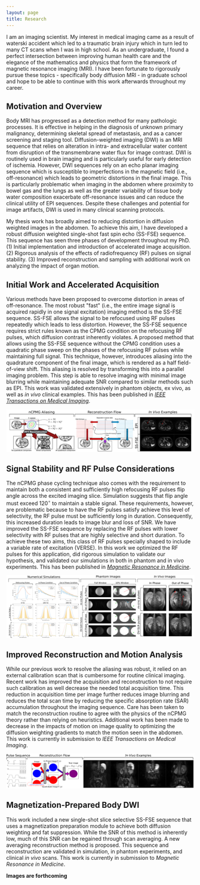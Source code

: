```yaml
---
layout: page
title: Research	
---
```


I am an imaging scientist.  My interest in medical imaging came as a result of waterski accident which led to a traumatic brain injury which in turn led to many CT scans when I was in high school.  As an undergraduate, I found a perfect intersection between improving human health care and the elegance of the mathematics and physics that form the framework of magnetic resonance imaging (MRI).  I have been fortunate to rigorously pursue these topics - specifically body diffusion MRI - in graduate school and hope to be able to continue with this work afterwards throughout my career.  

## Motivation and Overview
Body MRI has progressed as a detection method for many pathologic processes. It is effective in helping in the diagnosis of unknown primary malignancy, determining skeletal spread of metastasis, and as a cancer screening and staging tool. Diffusion-weighted imaging (DWI) is an MRI sequence that relies on alteration in intra- and extracellular water content from disruption of the transmembrane water flux for image contrast.  DWI is routinely used in brain imaging and is particularly useful for early detection of ischemia.  However, DWI sequences rely on an echo planar imaging sequence which is susceptible to imperfections in the magnetic field (i.e., off-resonance) which leads to geometric distortions in the final image.  This is particularly problematic when imaging in the abdomen where proximity to bowel gas and the lungs as well as the greater variability of tissue body water composition exacerbate off-resonance issues and can reduce the clinical utility of EPI sequences.  Despite these challenges and potential for image artifacts, DWI is used in many clinical scanning protocols. 

My thesis work has broadly aimed to reducing distortion in diffusion weighted images in the abdomen.  To achieve this aim, I have developed a robust diffusion weighted single-shot fast spin echo (SS-FSE) sequence.  This sequence has seen three phases of development throughout my PhD.  (1) Initial implementation and introduction of accelerated image acquisition.  (2) Rigorous analysis of the effects of radiofrequency (RF) pulses on signal stability.  (3)  Improved reconstruction and sampling with additional work on analyzing the impact of organ motion.

## Initial Work and Accelerated Acquisition
Various methods have been proposed to overcome distortion in areas of off-resonance.  The most robust "fast" (i.e., the entire image signal is acquired rapidly in one signal excitation) imaging method is the SS-FSE sequence.  SS-FSE allows the signal to be refocused using RF pulses repeatedly which leads to less distortion.  However, the SS-FSE sequence requires strict rules known as the CPMG condition on the refocusing RF pulses, which diffusion contrast inherently violates.  A proposed method that allows using the SS-FSE sequence without the CPMG condition uses a quadratic phase sweep on the phases of the refocusing RF pulses while maintaining full signal.  This technique, however, introduces aliasing into the quadrature component of the final image, which is rendered as a half field-of-view shift.  This aliasing is resolved by transforming this into a parallel imaging problem.  This step is able to resolve imaging with minimal image blurring while maintaining adequate SNR compared to similar methods such as EPI. This work was validated extensively in phantom objects, ex vivo, as well as *in vivo* clinical examples.  This has been published in [*IEEE Transactions on Medical Imaging*](http://ieeexplore.ieee.org/document/7723819/).

<span class="image fit"><img src="assets/images/im1.png" alt="" /></span>   	     

## Signal Stability and RF Pulse Considerations
The nCPMG phase cycling technique also comes with the requirement to maintain both a consistent and sufficiently high refocusing RF pulses flip angle across the excited imaging slice.  Simulation suggests that flip angle must exceed 120$^\circ$ to maintain a stable signal.  These requirements, however, are problematic because to have the RF pulses satisfy achieve this level of selectivity, the RF pulse must be sufficiently long in duration.  Consequently, this increased duration leads to image blur and loss of SNR.  We have improved the SS-FSE sequence by replacing the RF pulses with lower selectivity with RF pulses that are highly selective and short duration.  To achieve these two aims, this class of RF pulses specially shaped to include a variable rate of excitation (VERSE).  In this work we optimized the RF pulses for this application, did rigorous simulation to validate our hypothesis, and validated our simulations in both in phantom and in vivo experiments.  This has been published in [*Magnetic Resonance in Medicine*](http://onlinelibrary.wiley.com/doi/10.1002/mrm.26694/abstract).

<span class="image fit"><img src="assets/images/im2.png" alt="" /></span>

## Improved Reconstruction and Motion Analysis
While our previous work to resolve the aliasing was robust, it relied on an external calibration scan that is cumbersome for routine clinical imaging.  Recent work has improved the acquisition and reconstruction to not require such calibration as well decrease the needed total acquisition time.  This reduction in acquisition time per image further reduces image blurring and reduces the total scan time by reducing the specific absorption rate (SAR) accumulation throughout the imaging sequence.  Care has been taken to match the reconstruction routine to agree with the physics of the nCPMG theory rather than relying on heuristics. Additional work has been made to decrease in the impacts of motion on image quality to optimizing the diffusion weighting gradients to match the motion seen in the abdomen.  This work is currently in submission to *IEEE Transactions on Medical Imaging*.

<span class="image fit"><img src="assets/images/im3.png" alt="" /></span>

## Magnetization-Prepared Body DWI

This work included a new single-shot slice selective SS-FSE sequence that uses a magnetization preparation module to achieve both diffusion weighting and fat suppression.  While the SNR of this method is inherently low, much of this SNR can be regained through scan averaging.  A new averaging reconstruction method is proposed.  This sequence and reconstruction are validated in simulation, in phantom experiments, and clinical *in vivo* scans.  This work is currently in submission to *Magnetic Resonance in Medicine*.

**Images are forthcoming**

